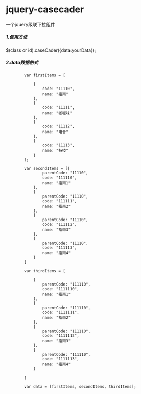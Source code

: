 # jquery-casecader
一个jquery级联下拉组件

<h5>1.使用方法</h5>
$(class or id).caseCader({data:yourData});

<h5>2.data数据格式</h5>
            
            var firstItems = [
    
                {
                    code: "11110",
                    name: "指南"
                },
                {
                    code: "11111",
                    name: "咖喱味"
                },
                {
                    code: "11112",
                    name: "电音"
                },
                {
                    code: "11113",
                    name: "特技"
                }
            ];
    
            var secondItems = [{
                    parentCode: "11110",
                    code: "111110",
                    name: "指南1"
                },
                {
                    parentCode: "11110",
                    code: "111111",
                    name: "指南2"
                },
                {
                    parentCode: "11110",
                    code: "111112",
                    name: "指南3"
                },
                {
                    parentCode: "11110",
                    code: "111113",
                    name: "指南4"
                }
            ]
    
            var thirdItems = [
    
                {
                    parentCode: "111110",
                    code: "1111110",
                    name: "指南1"
                },
                {
                    parentCode: "111110",
                    code: "1111111",
                    name: "指南2"
                },
                {
                    parentCode: "111110",
                    code: "1111112",
                    name: "指南3"
                },
                {
                    parentCode: "111110",
                    code: "1111113",
                    name: "指南4"
                }
    
            ]
    
            var data = [firstItems, secondItems, thirdItems];